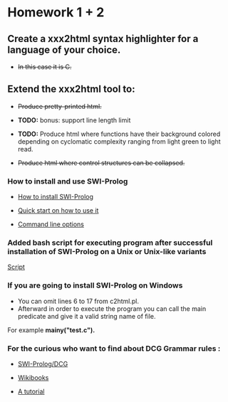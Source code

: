 # Homework 1 + 2
## Create a xxx2html syntax highlighter for a language of your choice. 
+ ~~In this case it is C.~~
## Extend the xxx2html tool to:

+ ~~Produce pretty-printed html.~~

+ **TODO:** bonus: support line length limit

+ **TODO:** Produce html where functions have their background colored depending on cyclomatic complexity ranging from light green to light read.

+ ~~Produce html where control structures can be collapsed.~~


### How to install and use SWI-Prolog

+ [How to install SWI-Prolog](https://wwu-pi.github.io/tutorials/lectures/lsp/010_install_swi_prolog.html)

+ [Quick start on how to use it](http://www.swi-prolog.org/pldoc/man?section=quickstart)

+ [Command line options](http://www.swi-prolog.org/pldoc/man?section=cmdline)

### Added bash script for executing program after successful installation of SWI-Prolog on a Unix or Unix-like variants

[Script](./c2htmlrun.sh)

### If you are going to install SWI-Prolog on Windows 
+ You can omit lines 6 to 17 from c2html.pl.
+ Afterward in order to execute the program you can call the main predicate and give it a valid string name of file.

For example **mainy("test.c").**


### For the curious who want to find about DCG Grammar rules :

+ [SWI-Prolog/DCG](http://www.swi-prolog.org/pldoc/man?section=DCG)

+ [Wikibooks](https://en.wikibooks.org/wiki/Prolog/Definite_Clause_Grammars)

+ [A tutorial](http://www.pathwayslms.com/swipltuts/dcg/)
